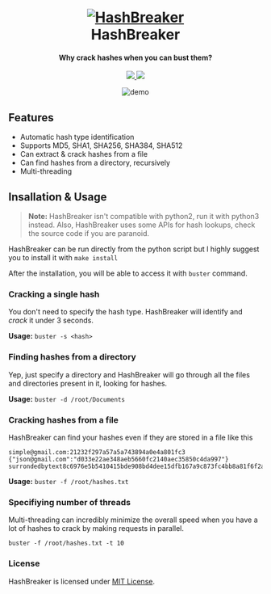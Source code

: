 <h1 align="center">
  <br>
  <a href="https://github.com/Pawan-Yaduveer/HashBreaker.git"><img src="https://image.ibb.co/bSwkMe/bitmap.png" alt="HashBreaker"></a>
  <br>
  HashBreaker
  <br>
</h1>

<h4 align="center">Why crack hashes when you can bust them?</h4>

<p align="center">
  <a href="https://github.com/s0md3v/Hash-Buster/releases">
    <img src="https://img.shields.io/github/release/s0md3v/Hash-Buster.svg">
  </a>
  <a href="https://github.com/s0md3v/Hash-Buster/issues?q=is%3Aissue+is%3Aclosed">
      <img src="https://img.shields.io/github/issues-closed-raw/s0md3v/Hash-Buster.svg">
  </a>
</p>

<!-- Center the demo image -->
<p align="center">
  <img src="https://i.ibb.co/6c7xpJXN/Screenshot-2025-04-28-014852.png" alt="demo">
</p>

## Features
- Automatic hash type identification
- Supports MD5, SHA1, SHA256, SHA384, SHA512
- Can extract & crack hashes from a file
- Can find hashes from a directory, recursively
- Multi-threading

## Insallation & Usage
> **Note:** HashBreaker isn't compatible with python2, run it with python3 instead.
> Also, HashBreaker uses some APIs for hash lookups, check the source code if you are paranoid.

HashBreaker can be run directly from the python script but I highly suggest you to install it with `make install`

After the installation, you will be able to access it with `buster` command.

### Cracking a single hash

You don't need to specify the hash type. HashBreaker will identify and *crack* it under 3 seconds.

**Usage:** `buster -s <hash>`
### Finding hashes from a directory

Yep, just specify a directory and HashBreaker will go through all the files and directories present in it, looking for hashes.

**Usage:** `buster -d /root/Documents`
### Cracking hashes from a file

HashBreaker can find your hashes even if they are stored in a file like this
```
simple@gmail.com:21232f297a57a5a743894a0e4a801fc3
{"json@gmail.com":"d033e22ae348aeb5660fc2140aec35850c4da997"}
surrondedbytext8c6976e5b5410415bde908bd4dee15dfb167a9c873fc4bb8a81f6f2ab448a918surrondedbytext
```

**Usage:** `buster -f /root/hashes.txt`

### Specifiying number of threads

Multi-threading can incredibly minimize the overall speed when you have a lot of hashes to crack by making requests in parallel.

`buster -f /root/hashes.txt -t 10`

### License
HashBreaker is licensed under [MIT License](https://github.com/Pawan-Yaduveer/HashBreaker/blob/main/LICENSE).
